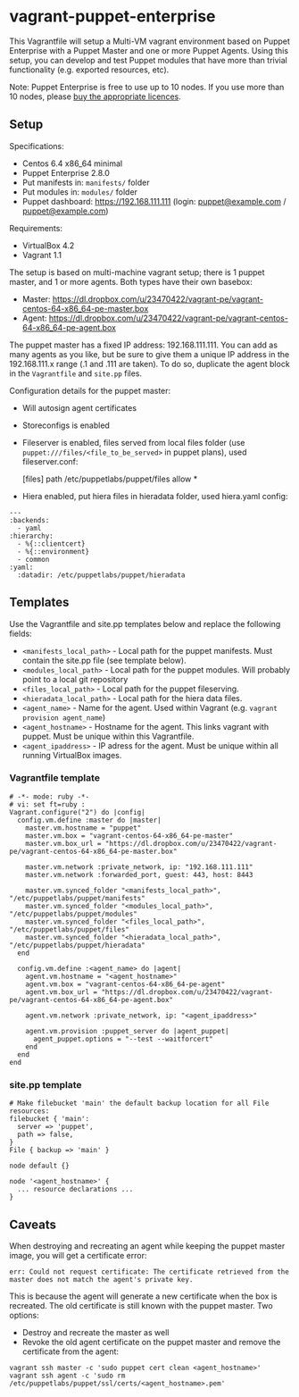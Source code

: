 # vagrant-puppet-enterprise

This Vagrantfile will setup a Multi-VM vagrant environment based on Puppet Enterprise with a Puppet Master and one or more Puppet Agents. Using this setup, you can develop and test Puppet modules that have more than trivial functionality (e.g. exported resources, etc).

Note: Puppet Enterprise is free to use up to 10 nodes. If you use more than 10 nodes, please [buy the appropriate licences](https://puppetlabs.com/puppet/how-to-buy/).

## Setup

Specifications:
* Centos 6.4 x86_64 minimal
* Puppet Enterprise 2.8.0
* Put manifests in: `manifests/` folder
* Put modules in: `modules/` folder
* Puppet dashboard: https://192.168.111.111 (login: puppet@example.com / puppet@example.com)

Requirements:
* VirtualBox 4.2
* Vagrant 1.1

The setup is based on multi-machine vagrant setup; there is 1 puppet master, and 1 or more agents. Both types have their own basebox:
* Master: https://dl.dropbox.com/u/23470422/vagrant-pe/vagrant-centos-64-x86_64-pe-master.box
* Agent: https://dl.dropbox.com/u/23470422/vagrant-pe/vagrant-centos-64-x86_64-pe-agent.box

The puppet master has a fixed IP address: 192.168.111.111. You can add as many agents as you like, but be sure to give them a unique IP address in the 192.168.111.x range (.1 and .111 are taken). To do so, duplicate the agent block in the `Vagrantfile` and `site.pp` files.

Configuration details for the puppet master:
* Will autosign agent certificates
* Storeconfigs is enabled
* Fileserver is enabled, files served from local files folder (use `puppet:///files/<file_to_be_served>` in puppet plans), used fileserver.conf:

	[files]
	path /etc/puppetlabs/puppet/files
	allow *

* Hiera enabled, put hiera files in hieradata folder, used hiera.yaml config:

```
---
:backends:
  - yaml
:hierarchy:
  - %{::clientcert}
  - %{::environment}
  - common
:yaml:
  :datadir: /etc/puppetlabs/puppet/hieradata
```

## Templates

Use the Vagrantfile and site.pp templates below and replace the following fields:
* `<manifests_local_path>` - Local path for the puppet manifests. Must contain the site.pp file (see template below).
* `<modules_local_path>` - Local path for the puppet modules. Will probably point to a local git repository
* `<files_local_path>` - Local path for the puppet fileserving.
* `<hieradata_local_path>` - Local path for the hiera data files.
* `<agent_name>` - Name for the agent. Used within Vagrant (e.g. `vagrant provision agent_name`)
* `<agent_hostname>` - Hostname for the agent. This links vagrant with puppet. Must be unique within this Vagrantfile.
* `<agent_ipaddress>` - IP adress for the agent. Must be unique within all running VirtualBox images.

### Vagrantfile template

```
# -*- mode: ruby -*-
# vi: set ft=ruby :
Vagrant.configure("2") do |config|
  config.vm.define :master do |master|
    master.vm.hostname = "puppet"
    master.vm.box = "vagrant-centos-64-x86_64-pe-master"
    master.vm.box_url = "https://dl.dropbox.com/u/23470422/vagrant-pe/vagrant-centos-64-x86_64-pe-master.box"

    master.vm.network :private_network, ip: "192.168.111.111"
    master.vm.network :forwarded_port, guest: 443, host: 8443

    master.vm.synced_folder "<manifests_local_path>", "/etc/puppetlabs/puppet/manifests"
    master.vm.synced_folder "<modules_local_path>", "/etc/puppetlabs/puppet/modules"
    master.vm.synced_folder "<files_local_path>", "/etc/puppetlabs/puppet/files"
    master.vm.synced_folder "<hieradata_local_path>", "/etc/puppetlabs/puppet/hieradata"
  end

  config.vm.define :<agent_name> do |agent|
    agent.vm.hostname = "<agent_hostname>"
    agent.vm.box = "vagrant-centos-64-x86_64-pe-agent"
    agent.vm.box_url = "https://dl.dropbox.com/u/23470422/vagrant-pe/vagrant-centos-64-x86_64-pe-agent.box"

    agent.vm.network :private_network, ip: "<agent_ipaddress>"

    agent.vm.provision :puppet_server do |agent_puppet|
      agent_puppet.options = "--test --waitforcert"
    end
  end
end
```

### site.pp template

```
# Make filebucket 'main' the default backup location for all File resources:
filebucket { 'main':
  server => 'puppet',
  path => false,
}
File { backup => 'main' }

node default {}

node '<agent_hostname>' {
  ... resource declarations ...
}
```

## Caveats

When destroying and recreating an agent while keeping the puppet master image, you will get a certificate error:

	err: Could not request certificate: The certificate retrieved from the master does not match the agent's private key.

This is because the agent will generate a new certificate when the box is recreated. The old certificate is still known with the puppet master. Two options:
* Destroy and recreate the master as well
* Revoke the old agent certificate on the puppet master and remove the certificate from the agent:

```
vagrant ssh master -c 'sudo puppet cert clean <agent_hostname>'
vagrant ssh agent -c 'sudo rm /etc/puppetlabs/puppet/ssl/certs/<agent_hostname>.pem'
```